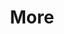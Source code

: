 ---
title: More
date: 
draft: false

# descripcion
description : Pulsera de plata 925 y microcubic

materials: Plata 925

color: Plateado

dimensions: 19cm largo

code: 03-21-0526

type: "Pulseras"

categories: []

price: $4.160,00

price_eftvo: $3.540,00

# Images
# first image will be shown in the product page
images:
  # - image: "images/path_to_image"
  # La ubicacion de las imagenes es imagenes/Pulseras/Pulseras.Microcubic/03-21-0526-more
  - image: "./images/pulseras/microcubic/03-21-0526.JPG"
---